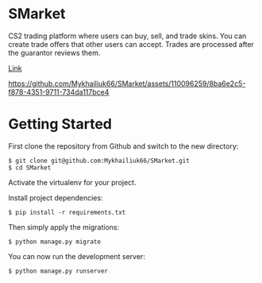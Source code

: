 <h1>SMarket</h1>

CS2 trading platform where users can buy, sell, and trade skins. You can create trade offers that other users
can accept. Trades are processed after the guarantor reviews them.

<a href="https://smarket-vitalii66.eu.pythonanywhere.com">Link</a>

https://github.com/Mykhailiuk66/SMarket/assets/110096259/8ba6e2c5-f878-4351-9711-734da117bce4

<h1>Getting Started</h1>

First clone the repository from Github and switch to the new directory:

```
$ git clone git@github.com:Mykhailiuk66/SMarket.git
$ cd SMarket
```

Activate the virtualenv for your project.

Install project dependencies:

```
$ pip install -r requirements.txt
```

Then simply apply the migrations:

```
$ python manage.py migrate
```

You can now run the development server:

```
$ python manage.py runserver
```
